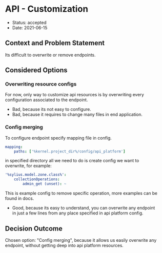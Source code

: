 # API - Customization

* Status: accepted
* Date: 2021-06-15

## Context and Problem Statement

Its difficult to overwrite or remove endpoints.

## Considered Options

### Overwriting resource configs

For now, only way to customize api resources is by overwriting every configuration associated to the endpoint.

* Bad, because its not easy to configure.
* Bad, because it requires to change many files in end application.

### Config merging

To configure endpoint specify mapping file in config.

```yaml
mapping:
    paths: ['%kernel.project_dir%/config/api_platform']
```

in specified directory all we need to do is create config we want to overwrite, for example:

```yaml
'%sylius.model.zone.class%':
    collectionOperations:
        admin_get (unset): ~
```

This is example config to remove specific operation, more examples can be found in docs.

* Good, because its easy to understand, you can overwrite any endpoint in just a few lines from any place specified in api platform config.

## Decision Outcome

Chosen option: "Config merging", because it allows us easily overwrite any endpoint, without getting deep into api platform resources.
